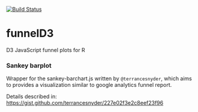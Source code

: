 [![Build Status](https://travis-ci.org/alberthkcheng/funnelD3.svg?branch=master)](https://travis-ci.org/alberthkcheng/funnelD3)

# funnelD3
D3 JavaScript funnel plots for R 

### Sankey barplot
Wrapper for the sankey-barchart.js written by `@terrancesnyder`, which aims to
provides a visualization similar to google analytics funnel report.

Details described in: https://gist.github.com/terrancesnyder/227e02f3e2c8eef23f96
